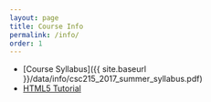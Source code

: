```yaml
---
layout: page
title: Course Info 
permalink: /info/
order: 1
---
```


* [Course Syllabus]({{ site.baseurl }}/data/info/csc215_2017_summer_syllabus.pdf) 
* [HTML5 Tutorial](https://www.w3schools.com/html/default.asp)
